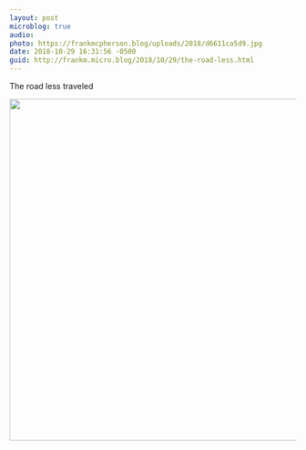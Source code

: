 ```yaml
---
layout: post
microblog: true
audio: 
photo: https://frankmcpherson.blog/uploads/2018/d6611ca5d9.jpg
date: 2018-10-29 16:31:56 -0500
guid: http://frankm.micro.blog/2018/10/29/the-road-less.html
---
```

The road less traveled

<img src="https://frankmcpherson.blog/uploads/2018/d6611ca5d9.jpg" width="600" height="600" />
